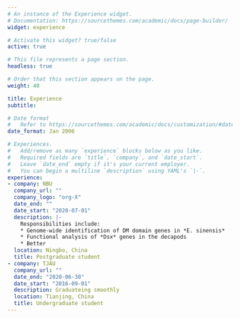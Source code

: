 ```yaml
---
# An instance of the Experience widget.
# Documentation: https://sourcethemes.com/academic/docs/page-builder/
widget: experience

# Activate this widget? true/false
active: true

# This file represents a page section.
headless: true

# Order that this section appears on the page.
weight: 40

title: Experience
subtitle:

# Date format
#   Refer to https://sourcethemes.com/academic/docs/customization/#date-format
date_format: Jan 2006

# Experiences.
#   Add/remove as many `experience` blocks below as you like.
#   Required fields are `title`, `company`, and `date_start`.
#   Leave `date_end` empty if it's your current employer.
#   You can begin a multiline `description` using YAML's `|-`.
experience:
- company: NBU
  company_url: ""
  company_logo: "org-X"
  date_end: ""
  date_start: "2020-07-01"
  description: |-
    Responsibilities include:
    * Genome-wide identification of DM domain genes in *E. sinensis*
    * Functional analysis of *Dsx* genes in the decapods
    * Better
  location: Ningbo, China
  title: Postgraduate student
- company: TJAU
  company_url: ""
  date_end: "2020-06-30"
  date_start: "2016-09-01"
  description: Graduateing smoothly
  location: Tianjing, China
  title: Undergraduate student
---
```

